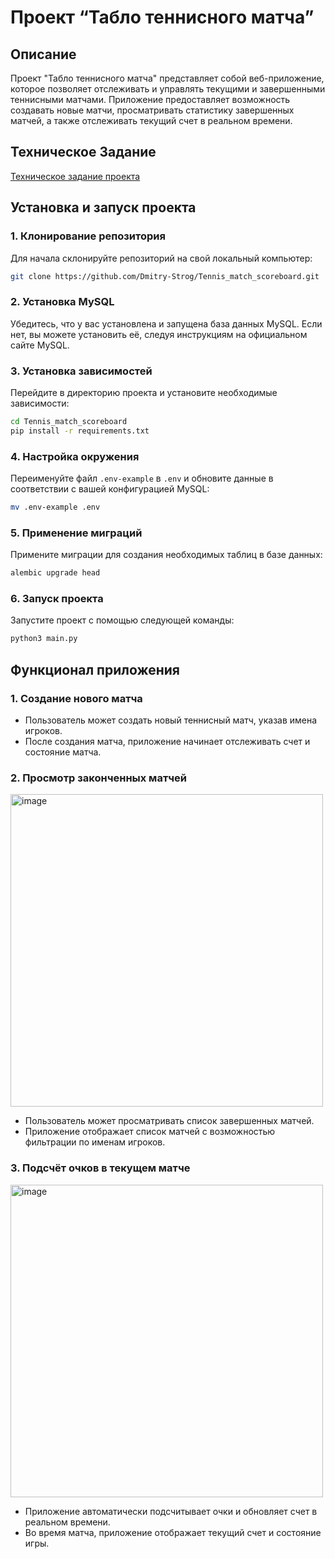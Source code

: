 # Проект “Табло теннисного матча”

## Описание
Проект "Табло теннисного матча" представляет собой веб-приложение, которое позволяет отслеживать и управлять текущими и завершенными теннисными матчами. Приложение предоставляет возможность создавать новые матчи, просматривать статистику завершенных матчей, а также отслеживать текущий счет в реальном времени.

## Техническое Задание
[Техническое задание проекта](https://zhukovsd.github.io/python-backend-learning-course/projects/tennis-scoreboard/)

## Установка и запуск проекта

### 1. Клонирование репозитория
Для начала склонируйте репозиторий на свой локальный компьютер:
```bash
git clone https://github.com/Dmitry-Strog/Tennis_match_scoreboard.git
```

### 2. Установка MySQL
Убедитесь, что у вас установлена и запущена база данных MySQL. Если нет, вы можете установить её, следуя инструкциям на официальном сайте MySQL.

### 3. Установка зависимостей
Перейдите в директорию проекта и установите необходимые зависимости:
```bash
cd Tennis_match_scoreboard
pip install -r requirements.txt
```

### 4. Настройка окружения
Переименуйте файл `.env-example` в `.env` и обновите данные в соответствии с вашей конфигурацией MySQL:
```bash
mv .env-example .env
```

### 5. Применение миграций
Примените миграции для создания необходимых таблиц в базе данных:
```bash
alembic upgrade head
```

### 6. Запуск проекта
Запустите проект с помощью следующей команды:
```bash
python3 main.py
```

## Функционал приложения

### 1. Создание нового матча
- Пользователь может создать новый теннисный матч, указав имена игроков.
- После создания матча, приложение начинает отслеживать счет и состояние матча.

### 2. Просмотр законченных матчей
<img width="500" alt="image" src="https://github.com/user-attachments/assets/492dd7cb-9af5-428f-a38e-7e13dc317a33">

- Пользователь может просматривать список завершенных матчей.
- Приложение отображает список матчей с возможностью фильтрации по именам игроков.
### 3. Подсчёт очков в текущем матче
<img width="500" alt="image" src="https://github.com/user-attachments/assets/bf2bfcd6-679d-4047-9bd4-1afd60be1904">

- Приложение автоматически подсчитывает очки и обновляет счет в реальном времени.
- Во время матча, приложение отображает текущий счет и состояние игры.
